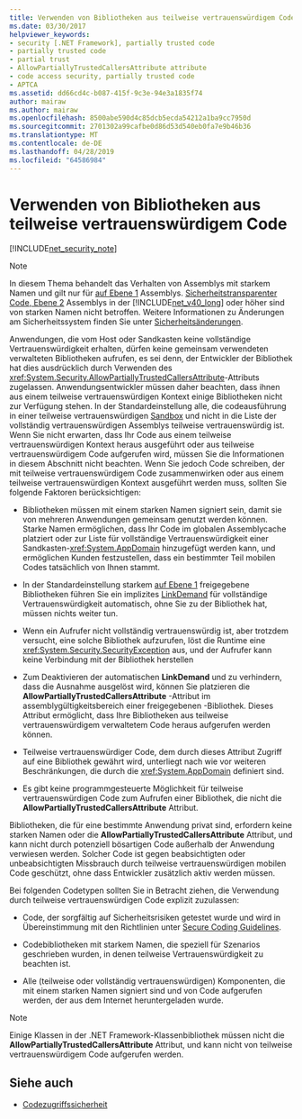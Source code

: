 ```yaml
---
title: Verwenden von Bibliotheken aus teilweise vertrauenswürdigem Code
ms.date: 03/30/2017
helpviewer_keywords:
- security [.NET Framework], partially trusted code
- partially trusted code
- partial trust
- AllowPartiallyTrustedCallersAttribute attribute
- code access security, partially trusted code
- APTCA
ms.assetid: dd66cd4c-b087-415f-9c3e-94e3a1835f74
author: mairaw
ms.author: mairaw
ms.openlocfilehash: 8500abe590d4c85dcb5ecda54212a1ba9cc7950d
ms.sourcegitcommit: 2701302a99cafbe0d86d53d540eb0fa7e9b46b36
ms.translationtype: MT
ms.contentlocale: de-DE
ms.lasthandoff: 04/28/2019
ms.locfileid: "64586984"
---
```

# <a name="using-libraries-from-partially-trusted-code"></a>Verwenden von Bibliotheken aus teilweise vertrauenswürdigem Code
[!INCLUDE[net_security_note](../../../includes/net-security-note-md.md)]  
  
> [!NOTE]
>  In diesem Thema behandelt das Verhalten von Assemblys mit starkem Namen und gilt nur für [auf Ebene 1](../../../docs/framework/misc/security-transparent-code-level-1.md) Assemblys. [Sicherheitstransparenter Code, Ebene 2](../../../docs/framework/misc/security-transparent-code-level-2.md) Assemblys in der [!INCLUDE[net_v40_long](../../../includes/net-v40-long-md.md)] oder höher sind von starken Namen nicht betroffen. Weitere Informationen zu Änderungen am Sicherheitssystem finden Sie unter [Sicherheitsänderungen](../../../docs/framework/security/security-changes.md).  
  
 Anwendungen, die vom Host oder Sandkasten keine vollständige Vertrauenswürdigkeit erhalten, dürfen keine gemeinsam verwendeten verwalteten Bibliotheken aufrufen, es sei denn, der Entwickler der Bibliothek hat dies ausdrücklich durch Verwenden des <xref:System.Security.AllowPartiallyTrustedCallersAttribute>-Attributs zugelassen. Anwendungsentwickler müssen daher beachten, dass ihnen aus einem teilweise vertrauenswürdigen Kontext einige Bibliotheken nicht zur Verfügung stehen. In der Standardeinstellung alle, die codeausführung in einer teilweise vertrauenswürdigen [Sandbox](../../../docs/framework/misc/how-to-run-partially-trusted-code-in-a-sandbox.md) und nicht in die Liste der vollständig vertrauenswürdigen Assemblys teilweise vertrauenswürdig ist. Wenn Sie nicht erwarten, dass Ihr Code aus einem teilweise vertrauenswürdigen Kontext heraus ausgeführt oder aus teilweise vertrauenswürdigem Code aufgerufen wird, müssen Sie die Informationen in diesem Abschnitt nicht beachten. Wenn Sie jedoch Code schreiben, der mit teilweise vertrauenswürdigem Code zusammenwirken oder aus einem teilweise vertrauenswürdigen Kontext ausgeführt werden muss, sollten Sie folgende Faktoren berücksichtigen:  
  
- Bibliotheken müssen mit einem starken Namen signiert sein, damit sie von mehreren Anwendungen gemeinsam genutzt werden können. Starke Namen ermöglichen, dass Ihr Code im globalen Assemblycache platziert oder zur Liste für vollständige Vertrauenswürdigkeit einer Sandkasten-<xref:System.AppDomain> hinzugefügt werden kann, und ermöglichen Kunden festzustellen, dass ein bestimmter Teil mobilen Codes tatsächlich von Ihnen stammt.  
  
- In der Standardeinstellung starkem [auf Ebene 1](../../../docs/framework/misc/security-transparent-code-level-1.md) freigegebene Bibliotheken führen Sie ein implizites [LinkDemand](../../../docs/framework/misc/link-demands.md) für vollständige Vertrauenswürdigkeit automatisch, ohne Sie zu der Bibliothek hat, müssen nichts weiter tun.  
  
- Wenn ein Aufrufer nicht vollständig vertrauenswürdig ist, aber trotzdem versucht, eine solche Bibliothek aufzurufen, löst die Runtime eine <xref:System.Security.SecurityException> aus, und der Aufrufer kann keine Verbindung mit der Bibliothek herstellen  
  
- Zum Deaktivieren der automatischen **LinkDemand** und zu verhindern, dass die Ausnahme ausgelöst wird, können Sie platzieren die **AllowPartiallyTrustedCallersAttribute** -Attribut im assemblygültigkeitsbereich einer freigegebenen -Bibliothek. Dieses Attribut ermöglicht, dass Ihre Bibliotheken aus teilweise vertrauenswürdigem verwaltetem Code heraus aufgerufen werden können.  
  
- Teilweise vertrauenswürdiger Code, dem durch dieses Attribut Zugriff auf eine Bibliothek gewährt wird, unterliegt nach wie vor weiteren Beschränkungen, die durch die <xref:System.AppDomain> definiert sind.  
  
- Es gibt keine programmgesteuerte Möglichkeit für teilweise vertrauenswürdigen Code zum Aufrufen einer Bibliothek, die nicht die **AllowPartiallyTrustedCallersAttribute** Attribut.  
  
 Bibliotheken, die für eine bestimmte Anwendung privat sind, erfordern keine starken Namen oder die **AllowPartiallyTrustedCallersAttribute** Attribut, und kann nicht durch potenziell bösartigen Code außerhalb der Anwendung verwiesen werden. Solcher Code ist gegen beabsichtigten oder unbeabsichtigten Missbrauch durch teilweise vertrauenswürdigen mobilen Code geschützt, ohne dass Entwickler zusätzlich aktiv werden müssen.  
  
 Bei folgenden Codetypen sollten Sie in Betracht ziehen, die Verwendung durch teilweise vertrauenswürdigen Code explizit zuzulassen:   
  
- Code, der sorgfältig auf Sicherheitsrisiken getestet wurde und wird in Übereinstimmung mit den Richtlinien unter [Secure Coding Guidelines](../../../docs/standard/security/secure-coding-guidelines.md).  
  
- Codebibliotheken mit starkem Namen, die speziell für Szenarios geschrieben wurden, in denen teilweise Vertrauenswürdigkeit zu beachten ist.  
  
- Alle (teilweise oder vollständig vertrauenswürdigen) Komponenten, die mit einem starken Namen signiert sind und von Code aufgerufen werden, der aus dem Internet heruntergeladen wurde.  
  
> [!NOTE]
>  Einige Klassen in der .NET Framework-Klassenbibliothek müssen nicht die **AllowPartiallyTrustedCallersAttribute** Attribut, und kann nicht von teilweise vertrauenswürdigem Code aufgerufen werden.  
  
## <a name="see-also"></a>Siehe auch

- [Codezugriffssicherheit](../../../docs/framework/misc/code-access-security.md)
